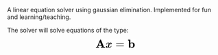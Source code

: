 A linear equation solver using gaussian elimination. Implemented for fun and learning/teaching.

The solver will solve equations of the type:

<!-- $$
\mathbf{A}x = \mathbf{b}
$$ -->

<div align="center"><img style="background: white;" src="svg/31EZVlKS3X.svg"></div>
